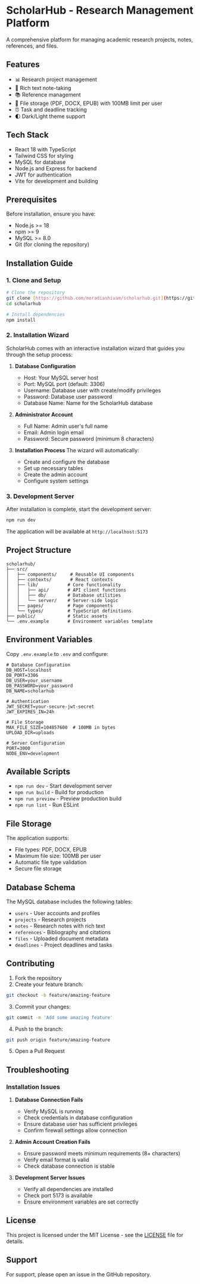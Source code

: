 # ScholarHub - Research Management Platform

A comprehensive platform for managing academic research projects, notes, references, and files.

## Features

- 📊 Research project management
- 📝 Rich text note-taking
- 📚 Reference management
- 📁 File storage (PDF, DOCX, EPUB) with 100MB limit per user
- ⏰ Task and deadline tracking
- 🌓 Dark/Light theme support

## Tech Stack

- React 18 with TypeScript
- Tailwind CSS for styling
- MySQL for database
- Node.js and Express for backend
- JWT for authentication
- Vite for development and building

## Prerequisites

Before installation, ensure you have:

- Node.js >= 18
- npm >= 9
- MySQL >= 8.0
- Git (for cloning the repository)

## Installation Guide

### 1. Clone and Setup

```bash
# Clone the repository
git clone [https://github.com/moradiashivam/scholarhub.git](https://github.com/moradiashivam/ScholarHub.git)
cd scholarhub

# Install dependencies
npm install
```

### 2. Installation Wizard

ScholarHub comes with an interactive installation wizard that guides you through the setup process:

1. **Database Configuration**
   - Host: Your MySQL server host
   - Port: MySQL port (default: 3306)
   - Username: Database user with create/modify privileges
   - Password: Database user password
   - Database Name: Name for the ScholarHub database

2. **Administrator Account**
   - Full Name: Admin user's full name
   - Email: Admin login email
   - Password: Secure password (minimum 8 characters)

3. **Installation Process**
   The wizard will automatically:
   - Create and configure the database
   - Set up necessary tables
   - Create the admin account
   - Configure system settings

### 3. Development Server

After installation is complete, start the development server:

```bash
npm run dev
```

The application will be available at `http://localhost:5173`

## Project Structure

```
scholarhub/
├── src/
│   ├── components/     # Reusable UI components
│   ├── contexts/       # React contexts
│   ├── lib/           # Core functionality
│   │   ├── api/       # API client functions
│   │   ├── db/        # Database utilities
│   │   └── server/    # Server-side logic
│   ├── pages/         # Page components
│   └── types/         # TypeScript definitions
├── public/            # Static assets
└── .env.example       # Environment variables template
```

## Environment Variables

Copy `.env.example` to `.env` and configure:

```env
# Database Configuration
DB_HOST=localhost
DB_PORT=3306
DB_USER=your_username
DB_PASSWORD=your_password
DB_NAME=scholarhub

# Authentication
JWT_SECRET=your-secure-jwt-secret
JWT_EXPIRES_IN=24h

# File Storage
MAX_FILE_SIZE=104857600  # 100MB in bytes
UPLOAD_DIR=uploads

# Server Configuration
PORT=3000
NODE_ENV=development
```

## Available Scripts

- `npm run dev` - Start development server
- `npm run build` - Build for production
- `npm run preview` - Preview production build
- `npm run lint` - Run ESLint

## File Storage

The application supports:
- File types: PDF, DOCX, EPUB
- Maximum file size: 100MB per user
- Automatic file type validation
- Secure file storage

## Database Schema

The MySQL database includes the following tables:

- `users` - User accounts and profiles
- `projects` - Research projects
- `notes` - Research notes with rich text
- `references` - Bibliography and citations
- `files` - Uploaded document metadata
- `deadlines` - Project deadlines and tasks

## Contributing

1. Fork the repository
2. Create your feature branch:
```bash
git checkout -b feature/amazing-feature
```
3. Commit your changes:
```bash
git commit -m 'Add some amazing feature'
```
4. Push to the branch:
```bash
git push origin feature/amazing-feature
```
5. Open a Pull Request

## Troubleshooting

### Installation Issues

1. **Database Connection Fails**
   - Verify MySQL is running
   - Check credentials in database configuration
   - Ensure database user has sufficient privileges
   - Confirm firewall settings allow connection

2. **Admin Account Creation Fails**
   - Ensure password meets minimum requirements (8+ characters)
   - Verify email format is valid
   - Check database connection is stable

3. **Development Server Issues**
   - Verify all dependencies are installed
   - Check port 5173 is available
   - Ensure environment variables are set correctly

## License

This project is licensed under the MIT License - see the [LICENSE](LICENSE) file for details.

## Support

For support, please open an issue in the GitHub repository.
